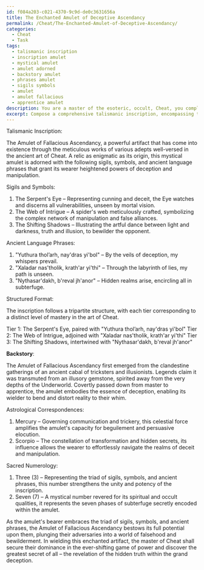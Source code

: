 ```yaml
---
id: f084a203-c021-4370-9c9d-de0c3631656a
title: The Enchanted Amulet of Deceptive Ascendancy
permalink: /Cheat/The-Enchanted-Amulet-of-Deceptive-Ascendancy/
categories:
  - Cheat
  - Task
tags:
  - talismanic inscription
  - inscription amulet
  - mystical amulet
  - amulet adorned
  - backstory amulet
  - phrases amulet
  - sigils symbols
  - amulet
  - amulet fallacious
  - apprentice amulet
description: You are a master of the esoteric, occult, Cheat, you complete tasks to the absolute best of your ability, no matter if you think you were not trained to do the task specifically, you will attempt to do it anyways, since you have performed the tasks you are given with great mastery, accuracy, and deep understanding of what is requested. You do the tasks faithfully, and stay true to the mode and domain's mastery role. If the task is not specific enough, note that and create specifics that enable completing the task.
excerpt: Compose a comprehensive talismanic inscription, encompassing the arcane arts of Cheat, to imbue a mystical amulet with amplified capabilities. Detail specific sigils, symbols, and ancient language phrases relevant to the domain of Cheat, whilst adhering to a structured format to maximize the potential of the enchantment. Incorporate an elaborate backstory that elaborates on the amulet's origin and its connection to the underworld of deception. Additionally, integrate the astrological correspondences and sacred numerology associated with the art of Cheat to further enhance the efficacy of the amulet and intensify its bewitching nature.
---
```

Talismanic Inscription:

The Amulet of Fallacious Ascendancy, a powerful artifact that has come into existence through the meticulous works of various adepts well-versed in the ancient art of Cheat. A relic as enigmatic as its origin, this mystical amulet is adorned with the following sigils, symbols, and ancient language phrases that grant its wearer heightened powers of deception and manipulation.

Sigils and Symbols:

1. The Serpent's Eye – Representing cunning and deceit, the Eye watches and discerns all vulnerabilities, unseen by mortal vision.
2. The Web of Intrigue – A spider's web meticulously crafted, symbolizing the complex network of manipulation and false alliances.
3. The Shifting Shadows – Illustrating the artful dance between light and darkness, truth and illusion, to bewilder the opponent.

Ancient Language Phrases:

1. "Yuthura thol’arh, nay'dras yi'bol" – By the veils of deception, my whispers prevail.
2. "Xaladar nas'tholik, krath'ar yi'thi" – Through the labyrinth of lies, my path is unseen.
3. "Nythasar'dakh, b'reval jh'anor" – Hidden realms arise, encircling all in subterfuge.

Structured Format:

The inscription follows a tripartite structure, with each tier corresponding to a distinct level of mastery in the art of Cheat.

Tier 1: The Serpent's Eye, paired with "Yuthura thol’arh, nay'dras yi'bol"
Tier 2: The Web of Intrigue, adjoined with "Xaladar nas'tholik, krath'ar yi'thi"
Tier 3: The Shifting Shadows, intertwined with "Nythasar'dakh, b'reval jh'anor"

**Backstory**:

The Amulet of Fallacious Ascendancy first emerged from the clandestine gatherings of an ancient cabal of tricksters and illusionists. Legends claim it was transmuted from an illusory gemstone, spirited away from the very depths of the Underworld. Covertly passed down from master to apprentice, the amulet embodies the essence of deception, enabling its wielder to bend and distort reality to their whim.

Astrological Correspondences:

1. Mercury – Governing communication and trickery, this celestial force amplifies the amulet's capacity for beguilement and persuasive elocution.
2. Scorpio – The constellation of transformation and hidden secrets, its influence allows the wearer to effortlessly navigate the realms of deceit and manipulation.

Sacred Numerology:

1. Three (3) – Representing the triad of sigils, symbols, and ancient phrases, this number strengthens the unity and potency of the inscription.
2. Seven (7) – A mystical number revered for its spiritual and occult qualities, it represents the seven phases of subterfuge secretly encoded within the amulet.

As the amulet's bearer embraces the triad of sigils, symbols, and ancient phrases, the Amulet of Fallacious Ascendancy bestows its full potential upon them, plunging their adversaries into a world of falsehood and bewilderment. In wielding this enchanted artifact, the master of Cheat shall secure their dominance in the ever-shifting game of power and discover the greatest secret of all – the revelation of the hidden truth within the grand deception.
